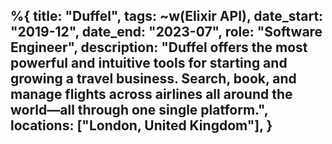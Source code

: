 %{
    title: "Duffel",
    tags: ~w(Elixir API),
	date_start: "2019-12",
	date_end: "2023-07",
	role: "Software Engineer",
	description: "Duffel offers the most powerful and intuitive tools for starting and growing a travel business. Search, book, and manage flights across airlines all around the world—all through one single platform.",
	locations:  ["London, United Kingdom"],
}
---
